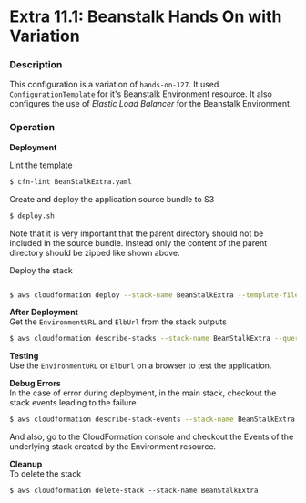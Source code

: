 # Extra 11.1: Beanstalk Hands On with Variation

### Description

This configuration is a variation of `hands-on-127`.
It used `ConfigurationTemplate` for it's Beanstalk Environment resource.
It also configures the use of _Elastic Load Balancer_ for the Beanstalk Environment.

### Operation

**Deployment**

Lint the template

```bash
$ cfn-lint BeanStalkExtra.yaml
```

Create and deploy the application source bundle to S3

```bash
$ deploy.sh
```

Note that it is very important that the parent directory should not be included in the source bundle.
Instead only the content of the parent directory should be zipped like shown above.

Deploy the stack

```bash

$ aws cloudformation deploy --stack-name BeanStalkExtra --template-file BeanStalkExtra.yaml --capabilities CAPABILITY_NAMED_IAM
```

**After Deployment**  
Get the `EnvironmentURL` and `ElbUrl` from the stack outputs

```bash
$ aws cloudformation describe-stacks --stack-name BeanStalkExtra --query "Stacks[0].Outputs" --no-cli-pager
```

**Testing**  
Use the `EnvironmentURL` or `ElbUrl` on a browser to test the application.

**Debug Errors**  
In the case of error during deployment, in the main stack, checkout the stack events leading to the failure

```bash
$ aws cloudformation describe-stack-events --stack-name BeanStalkExtra
```

And also, go to the CloudFormation console and checkout the Events of the underlying stack created by the Environment resource.

**Cleanup**  
To delete the stack

```
$ aws cloudformation delete-stack --stack-name BeanStalkExtra
```
